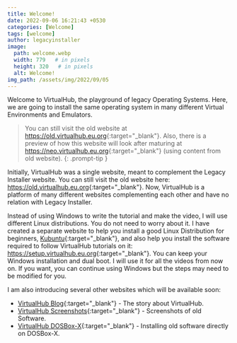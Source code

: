 ```yaml
---
title: Welcome!
date: 2022-09-06 16:21:43 +0530
categories: [Welcome]
tags: [welcome]
author: legacyinstaller
image:
  path: welcome.webp
  width: 779   # in pixels
  height: 320   # in pixels
  alt: Welcome!
img_path: /assets/img/2022/09/05
---
```


Welcome to VirtualHub, the playground of legacy Operating Systems. Here, we are going to install the same operating system in many different Virtual Environments and Emulators.

> You can still visit the old website at <https://old.virtualhub.eu.org>{:target="_blank"}. Also, there is a preview of how this website will look after maturing at <https://neo.virtualhub.eu.org>{:target="_blank"} (using content from old website).
{: .prompt-tip }

Initially, VirtualHub was a single website, meant to complement the Legacy Installer website. You can still visit the old website here: <https://old.virtualhub.eu.org>{:target="_blank"}. Now, VirtualHub is a platform of many different websites complementing each other and have no relation with Legacy Installer.

Instead of using Windows to write the tutorial and make the video, I will use different Linux distributions. You do not need to worry about it. I have created a separate website to help you install a good Linux Distribution for beginners,  [Kubuntu](https://kubuntu.org){:target="_blank"}, and also help you install the software required to follow VirtualHub tutorials on it: <https://setup.virtualhub.eu.org>{:target="_blank"}. You can keep your Windows installation and dual boot. I will use it for all the videos from now on. If you want, you can continue using Windows but the steps may need to be modified for you.

I am also introducing several other websites which will be available soon:

- [VirtualHub Blog](https://blog.virtualhub.eu.org){:target="_blank"} - The story about VirtualHub.
- [VirtualHub Screenshots](https://screenshots.virtualhub.eu.org){:target="_blank"} - Screenshots of old Software.
- [VirtualHub DOSBox-X](https://dosbox-x.virtualhub.eu.org){:target="_blank"} - Installing old software directly on DOSBox-X.

